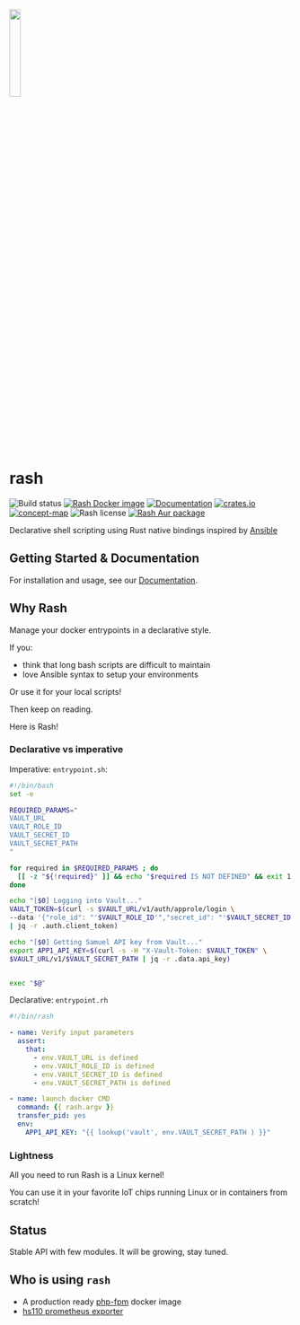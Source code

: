 <img src="https://raw.githubusercontent.com/rash-sh/rash/master/artwork/shelly.svg" width="20%" height="auto" />

# rash

![Build status](https://img.shields.io/github/workflow/status/rash-sh/rash/Rust/master)
[![Rash Docker image](https://img.shields.io/docker/image-size/rustagainshell/rash?sort=semver)](https://cloud.docker.com/repository/docker/rustagainshell/rash)
[![Documentation](https://docs.rs/rash_core/badge.svg)](https://docs.rs/rash_core)
[![crates.io](https://img.shields.io/crates/v/rash_core)](https://crates.io/crates/rash_core)
[![concept-map](https://img.shields.io/badge/design-concept--map-blue)](https://mind42.com/mindmap/f299679e-8dc5-48d8-b0f0-4d65235cdf56)
![Rash license](https://img.shields.io/github/license/rash-sh/rash)
[![Rash Aur package](https://img.shields.io/aur/version/rash)](https://aur.archlinux.org/packages/rash)

Declarative shell scripting using Rust native bindings inspired by [Ansible](https://www.ansible.com/)

## Getting Started & Documentation

For installation and usage, see our
[Documentation](https://rash.sh/docs/rash/master/getting-started.html#quickstart).

## Why Rash

Manage your docker entrypoints in a declarative style.

If you:

- think that long bash scripts are difficult to maintain
- love Ansible syntax to setup your environments

Or use it for your local scripts!

Then keep on reading.

Here is Rash!

### Declarative vs imperative

Imperative: `entrypoint.sh`:

```bash
#!/bin/bash
set -e

REQUIRED_PARAMS="
VAULT_URL
VAULT_ROLE_ID
VAULT_SECRET_ID
VAULT_SECRET_PATH
"

for required in $REQUIRED_PARAMS ; do
  [[ -z "${!required}" ]] && echo "$required IS NOT DEFINED" && exit 1
done

echo "[$0] Logging into Vault..."
VAULT_TOKEN=$(curl -s $VAULT_URL/v1/auth/approle/login \
--data '{"role_id": "'$VAULT_ROLE_ID'","secret_id": "'$VAULT_SECRET_ID'"}' \
| jq -r .auth.client_token)

echo "[$0] Getting Samuel API key from Vault..."
export APP1_API_KEY=$(curl -s -H "X-Vault-Token: $VAULT_TOKEN" \
$VAULT_URL/v1/$VAULT_SECRET_PATH | jq -r .data.api_key)


exec "$@"
```

Declarative: `entrypoint.rh`

```yaml
#!/bin/rash

- name: Verify input parameters
  assert:
    that:
      - env.VAULT_URL is defined
      - env.VAULT_ROLE_ID is defined
      - env.VAULT_SECRET_ID is defined
      - env.VAULT_SECRET_PATH is defined

- name: launch docker CMD
  command: {{ rash.argv }}
  transfer_pid: yes
  env:
    APP1_API_KEY: "{{ lookup('vault', env.VAULT_SECRET_PATH ) }}"
```

### Lightness

All you need to run Rash is a Linux kernel!

You can use it in your favorite IoT chips running Linux or in containers from scratch!

## Status

Stable API with few modules. It will be growing, stay tuned.

## Who is using `rash`

- A production ready [php-fpm](https://github.com/dcarrillo/docker-phpfpm) docker image
- [hs110 prometheus exporter](https://github.com/sdelrio/hs110-prometheus-exporter)
